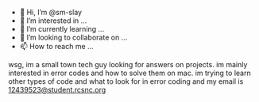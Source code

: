- 👋 Hi, I’m @sm-slay
- 👀 I’m interested in ...
- 🌱 I’m currently learning ...
- 💞️ I’m looking to collaborate on ...
- 📫 How to reach me ...

<!---
sm-slay/sm-slay is a ✨ special ✨ repository because its `README.md` (this file) appears on your GitHub profile.
You can click the Preview link to take a look at your changes.
--->
wsg, im a small town tech guy looking for answers on projects.
im mainly interested  in error codes and how to solve them on mac.
im trying to learn other types of code and what to look for in error coding
and my email is 12439523@student.rcsnc.org 
